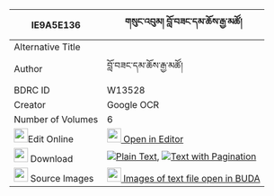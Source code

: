 |IE9A5E136|གསུང་འབུམ། བློ་བཟང་དམ་ཆོས་རྒྱ་མཚོ། 
| --- | --- 
|Alternative Title |
|Author| བློ་བཟང་དམ་ཆོས་རྒྱ་མཚོ།
|BDRC ID | W13528
|Creator | Google OCR
|Number of Volumes| 6
|<img width="25" src="https://img.icons8.com/color/25/000000/edit-property.png">Edit Online| [<img width="25" src="https://avatars.githubusercontent.com/u/45091458?s=200&v=4"> Open in Editor](http://editor.openpecha.org/IE9A5E136)
|<img width="25" src="https://img.icons8.com/fluent/48/000000/download-2.png"/>  Download | [![](https://img.icons8.com/color/20/000000/txt.png)Plain Text](https://github.com/Openpecha/IE9A5E136/releases/download/v1/sungbum_lozang_damcho_gyatso_plain_IE9A5E136.zip), [![](https://img.icons8.com/color/20/000000/txt.png)Text with Pagination](https://github.com/Openpecha/IE9A5E136/releases/download/v1/sungbum_lozang_damcho_gyatso_pages_IE9A5E136.zip)
|<img width="25" src="https://img.icons8.com/plasticine/100/000000/pictures-folder.png"/>  Source Images | [<img width="25" src="https://library.bdrc.io/icons/BUDA-small.svg"> Images of text file open in BUDA](https://library.bdrc.io/show/bdr:W13528)